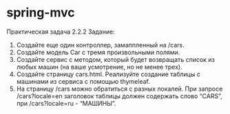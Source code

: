 # spring-mvc
Практическая задача 2.2.2
Задание:
1. Создайте еще один контроллер, замаппленный на /cars.
2. Создайте модель Car с тремя произвольными полями.
3. Создайте сервис с методом, который будет возвращать список из любых машин (на ваше усмотрение, но не менее трех).
4. Создайте страницу cars.html. Реализуйте создание таблицы с машинами из сервиса с помощью thymeleaf.
5. На страницу /cars можно обратиться с разных локалей. При запросе /cars?locale=en заголовок таблицы должен содержать слово “CARS”, при /cars?locale=ru - “МАШИНЫ”.
